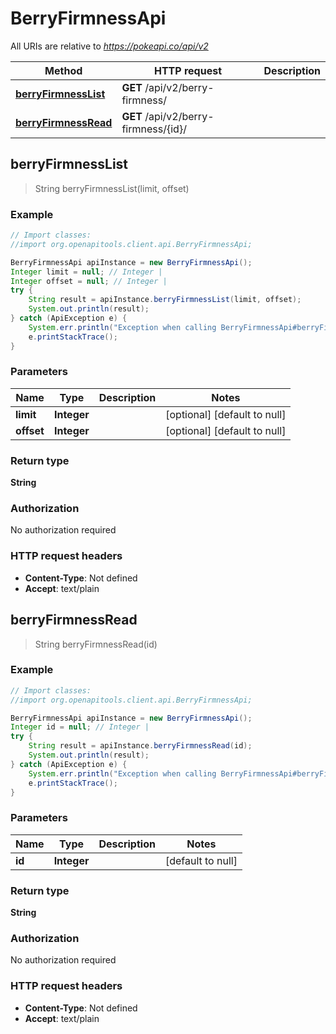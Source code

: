 # BerryFirmnessApi

All URIs are relative to *https://pokeapi.co/api/v2*

Method | HTTP request | Description
------------- | ------------- | -------------
[**berryFirmnessList**](BerryFirmnessApi.md#berryFirmnessList) | **GET** /api/v2/berry-firmness/ | 
[**berryFirmnessRead**](BerryFirmnessApi.md#berryFirmnessRead) | **GET** /api/v2/berry-firmness/{id}/ | 



## berryFirmnessList

> String berryFirmnessList(limit, offset)



### Example

```java
// Import classes:
//import org.openapitools.client.api.BerryFirmnessApi;

BerryFirmnessApi apiInstance = new BerryFirmnessApi();
Integer limit = null; // Integer | 
Integer offset = null; // Integer | 
try {
    String result = apiInstance.berryFirmnessList(limit, offset);
    System.out.println(result);
} catch (ApiException e) {
    System.err.println("Exception when calling BerryFirmnessApi#berryFirmnessList");
    e.printStackTrace();
}
```

### Parameters


Name | Type | Description  | Notes
------------- | ------------- | ------------- | -------------
 **limit** | **Integer**|  | [optional] [default to null]
 **offset** | **Integer**|  | [optional] [default to null]

### Return type

**String**

### Authorization

No authorization required

### HTTP request headers

- **Content-Type**: Not defined
- **Accept**: text/plain


## berryFirmnessRead

> String berryFirmnessRead(id)



### Example

```java
// Import classes:
//import org.openapitools.client.api.BerryFirmnessApi;

BerryFirmnessApi apiInstance = new BerryFirmnessApi();
Integer id = null; // Integer | 
try {
    String result = apiInstance.berryFirmnessRead(id);
    System.out.println(result);
} catch (ApiException e) {
    System.err.println("Exception when calling BerryFirmnessApi#berryFirmnessRead");
    e.printStackTrace();
}
```

### Parameters


Name | Type | Description  | Notes
------------- | ------------- | ------------- | -------------
 **id** | **Integer**|  | [default to null]

### Return type

**String**

### Authorization

No authorization required

### HTTP request headers

- **Content-Type**: Not defined
- **Accept**: text/plain

